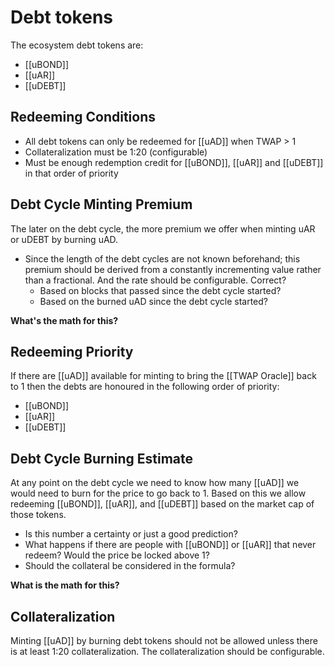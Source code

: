 # Debt tokens

The ecosystem debt tokens are:

- [[uBOND]]
- [[uAR]]
- [[uDEBT]]

## Redeeming Conditions

- All debt tokens can only be redeemed for [[uAD]] when TWAP > 1
- Collateralization must be 1:20 (configurable)
- Must be enough redemption credit for [[uBOND]], [[uAR]] and [[uDEBT]] in that order of priority


## Debt Cycle Minting Premium

The later on the debt cycle, the more premium we offer when minting uAR or uDEBT by burning uAD.

- Since the length of the debt cycles are not known beforehand; this premium should be derived from a constantly incrementing value rather than a fractional. And the rate should be configurable. Correct?
	- Based on blocks that passed since the debt cycle started?
	- Based on the burned uAD since the debt cycle started?

**What's the math for this?**

## Redeeming Priority

If there are [[uAD]] available for minting to bring the [[TWAP Oracle]] back to 1 then the debts are honoured in the following order of priority:

- [[uBOND]]
- [[uAR]]
- [[uDEBT]]

## Debt Cycle Burning Estimate

At any point on the debt cycle we need to know how many [[uAD]] we would need to burn for the price to go back to 1. Based on this we allow redeeming [[uBOND]], [[uAR]], and [[uDEBT]] based on the market cap of those tokens. 

- Is this number a certainty or just a good prediction?
- What happens if there are people with [[uBOND]] or [[uAR]] that never redeem? Would the price be locked above 1?
- Should the collateral be considered in the formula?

**What is the math for this?**

## Collateralization

Minting [[uAD]] by burning debt tokens should not be allowed unless there is at least 1:20 collateralization. The collateralization should be configurable.